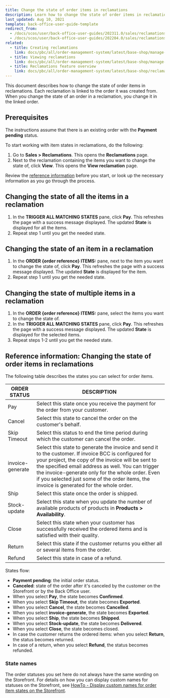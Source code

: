```yaml
---
title: Change the state of order items in reclamations
description: Learn how to change the state of order items in reclamations in the Back Office.
last_updated: Aug 10, 2021
template: back-office-user-guide-template
redirect_from:
  - /docs/scos/user/back-office-user-guides/202311.0/sales/reclamations/changing-the-state-of-order-items-in-reclamations.html
  - /docs/scos/user/back-office-user-guides/202204.0/sales/reclamations/changing-the-state-of-order-items-in-reclamations.html
related:
  - title: Creating reclamations
    link: docs/pbc/all/order-management-system/latest/base-shop/manage-in-the-back-office/reclamations/create-reclamations.html
  - title: Viewing reclamations
    link: docs/pbc/all/order-management-system/latest/base-shop/manage-in-the-back-office/reclamations/view-reclamations.html
  - title: Reclamations feature overview
    link: docs/pbc/all/order-management-system/latest/base-shop/reclamations-feature-overview.html
---
```


This document describes how to change the state of order items in reclamations. Each reclamation is linked to the order it was created from. When you change the state of an order in a reclamation, you change it in the linked order.

## Prerequisites

The instructions assume that there is an existing order with the **Payment pending** status.

To start working with item states in reclamations, do the following:

1. Go to **Sales&nbsp;<span aria-label="and then">></span> Reclamations**.
    This opens the **Reclamations** page.
2. Next to the reclamation containing the items you want to change the state of, click **View**.
    This opens the **View reclamation** page.  

Review the [reference information](#reference-information-changing-the-state-of-order-items-in-reclamations) before you start, or look up the necessary information as you go through the process.

## Changing the state of all the items in a reclamation

1. In the **TRIGGER ALL MATCHING STATES** pane, click **Pay**.
    This refreshes the page with a success message displayed. The updated **State** is displayed for all the items.
2. Repeat step 1 until you get the needed state.

## Changing the state of an item in a reclamation

1. In the **ORDER {order reference} ITEMS:** pane, next to the item you want to change the state of, click **Pay**.
    This refreshes the page with a success message displayed. The updated **State** is displayed for the item.
2. Repeat step 1 until you get the needed state.

## Changing the state of multiple items in a reclamation

1. In the **ORDER {order reference} ITEMS:** pane, select the items you want to change the state of.
2. In the **TRIGGER ALL MATCHING STATES** pane, click **Pay**.
    This refreshes the page with a success message displayed. The updated **State** is displayed for the selected items.
3. Repeat steps 1-2 until you get the needed state.


## Reference information: Changing the state of order items in reclamations

The following table describes the states you can select for order items.

| ORDER STATUS | DESCRIPTION |
| --- | --- |
| Pay | Select this state once you receive the payment for the order from your customer. |
| Cancel | Select this state to cancel the order on the customer's behalf. |
| Skip Timeout | Select this status to end the time period during which the customer can cancel the order. |
| invoice-generate | Select this state to generate the invoice and send it to the customer. If invoice BCC is configured for your project, the copy of the invoice will be sent to the specified email address as well. You can trigger the invoice-generate only for the whole order. Even if you selected just some of the order items, the invoice is generated for the whole order.|
| Ship | Select this state once the order is shipped.|
| Stock-update | Select this state when you update the number of available products of products in **Products&nbsp;<span aria-label="and then">></span> Availability**. |
|  Close| Select this state when your customer has successfully received the ordered items and is satisfied with their quality.|
| Return | Select this state if the customer returns you either all or several items from the order.  |
| Refund | Select this state in case of a refund.|

States flow:

- **Payment pending**: the initial order status.
- **Canceled**: state  of the order after it's canceled by the customer on the Storefront or by the Back Office user.
- When you select **Pay**, the state becomes **Confirmed**.
- When you select **Skip Timeout**, the state becomes **Exported**.
- When you select **Cancel**, the state becomes **Cancelled**.
- When you select **invoice-generate**, the state becomes **Exported**.
- When you select **Ship**, the state becomes **Shipped**.
- When you select **Stock-update**, the state becomes **Delivered**.
- When you select **Close**, the state becomes closed.
- In case the customer returns the ordered items: when you select **Return**, the status becomes returned.
- In case of a return, when you select **Refund**, the status becomes refunded.

### State names

The order statuses you set here do not always have the same wording on the Storefront. For details on how you can display custom names for statuses on the Storefront, see [HowTo - Display custom names for order item states on the Storefront](/docs/pbc/all/order-management-system/latest/base-shop/display-custom-names-for-order-item-states-on-the-storefront.html).
